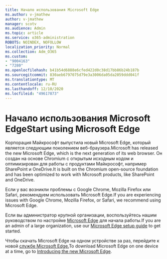 ```yaml
---
title: Начало использования Microsoft Edge
ms.author: v-jmathew
author: v-jmathew
manager: scotv
ms.audience: Admin
ms.topic: article
ms.service: o365-administration
ROBOTS: NOINDEX, NOFOLLOW
localization_priority: Normal
ms.collection: Adm_O365
ms.custom:
- "9004163"
- "7280"
ms.openlocfilehash: b41b54d6888e6cfed422d0c38d17bb86b24b187b
ms.sourcegitcommit: 830aeb6797075d79e3a3006da05da2059ddd041f
ms.translationtype: MT
ms.contentlocale: ru-RU
ms.lasthandoff: 12/10/2020
ms.locfileid: "49617873"
---
```

# <a name="start-using-microsoft-edge"></a><span data-ttu-id="5d296-102">Начало использования Microsoft Edge</span><span class="sxs-lookup"><span data-stu-id="5d296-102">Start using Microsoft Edge</span></span>

<span data-ttu-id="5d296-103">Корпорация Майкрософт выпустила новый Microsoft Edge, который является следующим поколением веб-браузера.</span><span class="sxs-lookup"><span data-stu-id="5d296-103">Microsoft has released the new Microsoft Edge, which is the next generation of its web browser.</span></span> <span data-ttu-id="5d296-104">Он создан на основе Chromium с открытым исходным кодом и оптимизирован для работы с продуктами Майкрософт, например SharePoint и OneDrive.</span><span class="sxs-lookup"><span data-stu-id="5d296-104">It is built on the Chromium open-source foundation and has been optimized to work with Microsoft products, like SharePoint and OneDrive.</span></span>

<span data-ttu-id="5d296-105">Если у вас возникли проблемы с Google Chrome, Mozilla Firefox или Safari, рекомендуем использовать Microsoft Edge.</span><span class="sxs-lookup"><span data-stu-id="5d296-105">If you are experiencing issues with Google Chrome, Mozilla Firefox, or Safari, we recommend using Microsoft Edge.</span></span>

<span data-ttu-id="5d296-106">Если вы администратор крупной организации, воспользуйтесь нашим руководством по настройке [Microsoft Edge](https://go.microsoft.com/fwlink/?linkid=2142423) для начала работы.</span><span class="sxs-lookup"><span data-stu-id="5d296-106">If you are an admin of a large organization, use our [Microsoft Edge setup guide](https://go.microsoft.com/fwlink/?linkid=2142423) to get started.</span></span>

<span data-ttu-id="5d296-107">Чтобы скачать Microsoft Edge на одном устройстве за раз, перейдите к новой [службе Microsoft Edge.](https://go.microsoft.com/fwlink/?linkid=2141049)</span><span class="sxs-lookup"><span data-stu-id="5d296-107">To download Microsoft Edge on one device at a time, go to [Introducing the new Microsoft Edge](https://go.microsoft.com/fwlink/?linkid=2141049).</span></span>
